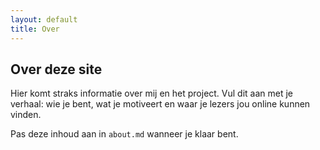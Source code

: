 ```yaml
---
layout: default
title: Over
---
```


<section class="shell">
  <div class="card primary-card">
    <h1>Over deze site</h1>
    <p>Hier komt straks informatie over mij en het project. Vul dit aan met je verhaal: wie je bent, wat je motiveert en waar je lezers jou online kunnen vinden.</p>
    <p>Pas deze inhoud aan in <code>about.md</code> wanneer je klaar bent.</p>
  </div>
</section>
